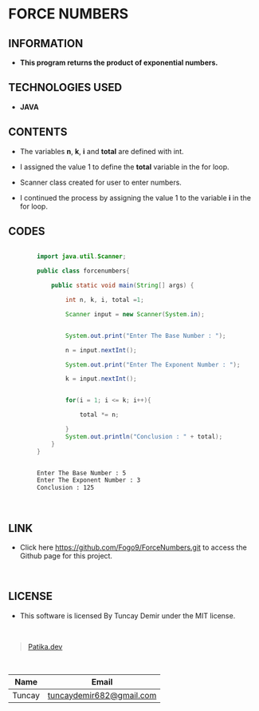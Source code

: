 # **FORCE NUMBERS**

## INFORMATION

* **This program returns the product of exponential numbers.**

## TECHNOLOGIES USED

* **JAVA**

## CONTENTS

* The variables **n**, **k**, **i** and **total** are defined with int.

* I assigned the value 1 to define the **total** variable in the for loop.

* Scanner class created for user to enter numbers.

* I continued the process by assigning the value 1 to the variable **i** in the for loop.

## CODES

```Java

        import java.util.Scanner;

        public class forcenumbers{

            public static void main(String[] args) {

                int n, k, i, total =1;

                Scanner input = new Scanner(System.in);


```

```Java

                System.out.print("Enter The Base Number : ");

                n = input.nextInt();

                System.out.print("Enter The Exponent Number : ");

                k = input.nextInt();


                for(i = 1; i <= k; i++){

                    total *= n;

                }
                System.out.println("Conclusion : " + total);
            }
        }

```

```bash

        Enter The Base Number : 5
        Enter The Exponent Number : 3
        Conclusion : 125

```

<br />

## LINK

* Click here https://github.com/Fogo9/ForceNumbers.git to access the Github page for this project.

<br />

## LICENSE

* This software is licensed By Tuncay Demir under the MIT license.

<br />

>[Patika.dev](https://app.patika.dev/fogomurphy)

<br/>

| Name |  Email |
| ---- |  ----- |
| Tuncay | tuncaydemir682@gmail.com |
